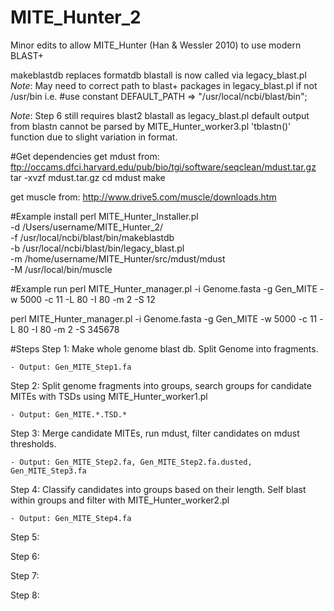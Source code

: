 # MITE_Hunter_2
Minor edits to allow MITE_Hunter (Han &amp; Wessler 2010) to use modern BLAST+


makeblastdb replaces formatdb
blastall is now called via legacy_blast.pl
*Note*: May need to correct path to blast+ packages in legacy_blast.pl if not /usr/bin
i.e. #use constant DEFAULT_PATH => "/usr/local/ncbi/blast/bin";

*Note*: Step 6 still requires blast2 blastall as legacy_blast.pl default output from blastn cannot be parsed by MITE_Hunter_worker3.pl 'tblastn()' function due to slight variation in format.

#Get dependencies
get mdust from: ftp://occams.dfci.harvard.edu/pub/bio/tgi/software/seqclean/mdust.tar.gz
tar -xvzf mdust.tar.gz 
cd mdust
make

get muscle from: http://www.drive5.com/muscle/downloads.htm

#Example install
perl MITE_Hunter_Installer.pl \
-d /Users/username/MITE_Hunter_2/ \
-f /usr/local/ncbi/blast/bin/makeblastdb \
-b /usr/local/ncbi/blast/bin/legacy_blast.pl \
-m /home/username/MITE_Hunter/src/mdust/mdust \
-M /usr/local/bin/muscle

#Example run
perl MITE_Hunter_manager.pl -i Genome.fasta -g Gen_MITE -w 5000 -c 11 -L 80 -I 80 -m 2 -S 12

perl MITE_Hunter_manager.pl -i Genome.fasta -g Gen_MITE -w 5000 -c 11 -L 80 -I 80 -m 2 -S 345678

#Steps
Step 1: Make whole genome blast db. Split Genome into fragments.

	- Output: Gen_MITE_Step1.fa

Step 2: Split genome fragments into groups, search groups for candidate MITEs with TSDs using MITE_Hunter_worker1.pl

	- Output: Gen_MITE.*.TSD.*

Step 3: Merge candidate MITEs, run mdust, filter candidates on mdust thresholds.

	- Output: Gen_MITE_Step2.fa, Gen_MITE_Step2.fa.dusted, Gen_MITE_Step3.fa

Step 4: Classify candidates into groups based on their length. Self blast within groups and filter with MITE_Hunter_worker2.pl

	- Output: Gen_MITE_Step4.fa

Step 5: 

Step 6: 

Step 7: 

Step 8: 

